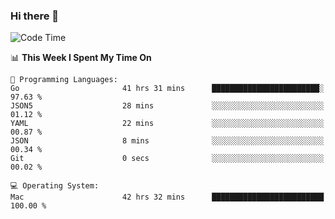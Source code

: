 ### Hi there 👋

<!--
**CrazyCollin/crazycollin** is a ✨ _special_ ✨ repository because its `README.md` (this file) appears on your GitHub profile.

Here are some ideas to get you started:

- 🔭 I’m currently working on ...
- 🌱 I’m currently learning ...
- 👯 I’m looking to collaborate on ...
- 🤔 I’m looking for help with ...
- 💬 Ask me about ...
- 📫 How to reach me: ...
- 😄 Pronouns: ...
- ⚡ Fun fact: ...
-->

<!--START_SECTION:waka-->
![Code Time](http://img.shields.io/badge/Code%20Time-4%2C326%20hrs%2051%20mins-blue)

📊 **This Week I Spent My Time On** 

```text
💬 Programming Languages: 
Go                       41 hrs 31 mins      ████████████████████████░   97.63 % 
JSON5                    28 mins             ░░░░░░░░░░░░░░░░░░░░░░░░░   01.12 % 
YAML                     22 mins             ░░░░░░░░░░░░░░░░░░░░░░░░░   00.87 % 
JSON                     8 mins              ░░░░░░░░░░░░░░░░░░░░░░░░░   00.34 % 
Git                      0 secs              ░░░░░░░░░░░░░░░░░░░░░░░░░   00.02 % 

💻 Operating System: 
Mac                      42 hrs 32 mins      █████████████████████████   100.00 % 
```


<!--END_SECTION:waka-->
